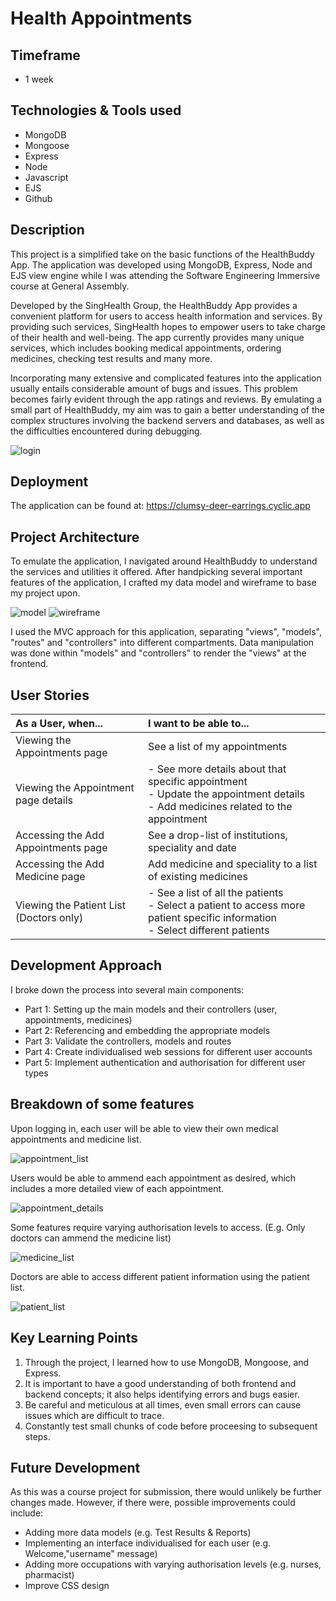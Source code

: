 # Health Appointments

## Timeframe
  * 1 week

## Technologies & Tools used
  * MongoDB
  * Mongoose
  * Express
  * Node
  * Javascript
  * EJS
  * Github

## Description
This project is a simplified take on the basic functions of the HealthBuddy App. The application was developed using MongoDB, Express, Node and EJS view engine while I was attending the Software Engineering Immersive course at General Assembly.

Developed by the SingHealth Group, the HealthBuddy App provides a convenient platform for users to access health information and services. By providing such services, SingHealth hopes to empower users to take charge of their health and well-being. The app currently provides many unique services, which includes booking medical appointments, ordering medicines, checking test results and many more.

Incorporating many extensive and complicated features into the application usually entails considerable amount of bugs and issues. This problem becomes fairly evident through the app ratings and reviews. By emulating a small part of HealthBuddy, my aim was to gain a better understanding of the complex structures involving the backend servers and databases, as well as the difficulties encountered during debugging.

![login](readme_resources/Login.png)


## Deployment
The application can be found at:
https://clumsy-deer-earrings.cyclic.app


## Project Architecture
To emulate the application, I navigated around HealthBuddy to understand the services and utilities it offered. After handpicking several important features of the application, I crafted my data model and wireframe to base my project upon.

![model](readme_resources/model.jpg)
![wireframe](readme_resources/wireframe.jpg)

I used the MVC approach for this application, separating "views", "models", "routes" and "controllers" into different compartments. Data manipulation was done within "models" and "controllers" to render the "views" at the frontend.



## User Stories
| As a User, when...                       |  I want to be able to...                
| :--------------------------------------- |:-----------------------------------------------|
| Viewing the Appointments page            |  See a list of my appointments                 
| Viewing the Appointment page details     |  - See more details about that specific appointment<br>- Update the appointment details<br>- Add medicines related to the appointment
| Accessing the Add Appointments page      |  See a drop-list of institutions, speciality and date
| Accessing the Add Medicine page          |  Add medicine and speciality to a list of existing medicines
| Viewing the Patient List (Doctors only)  |  - See a list of all the patients<br>- Select a patient to access more patient specific information<br>- Select different patients


## Development Approach
I broke down the process into several main components:
  * Part 1: Setting up the main models and their controllers (user, appointments, medicines)
  * Part 2: Referencing and embedding the appropriate models 
  * Part 3: Validate the controllers, models and routes
  * Part 4: Create individualised web sessions for different user accounts
  * Part 5: Implement authentication and authorisation for different user types



## Breakdown of some features
Upon logging in, each user will be able to view their own medical appointments and medicine list.

![appointment_list](readme_resources/Appointment_List.png)



Users would be able to ammend each appointment as desired, which includes a more detailed view of each appointment.

![appointment_details](readme_resources/Appointment_Detail.png)



Some features require varying authorisation levels to access. (E.g. Only doctors can ammend the medicine list)

![medicine_list](readme_resources/Medicine_List.png)



Doctors are able to access different patient information using the patient list.

![patient_list](readme_resources/Patient_List.png)



## Key Learning Points
  1. Through the project, I learned how to use MongoDB, Mongoose, and Express.
  2. It is important to have a good understanding of both frontend and backend concepts; it also helps identifying errors and bugs easier.
  3. Be careful and meticulous at all times, even small errors can cause issues which are difficult to trace.
  4. Constantly test small chunks of code before proceesing to subsequent steps.


## Future Development
As this was a course project for submission, there would unlikely be further changes made. However, if there were, possible improvements could include: 
  * Adding more data models (e.g. Test Results & Reports)
  * Implementing an interface individualised for each user (e.g. Welcome,"username" message)
  * Adding more occupations with varying authorisation levels (e.g. nurses, pharmacist)
  * Improve CSS design
